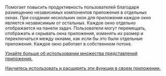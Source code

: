 ﻿Помогает повысить продуктивность пользователей благодаря размещению независимых компонентов приложения в отдельных окнах. При создании нескольких окон для приложения каждое окно является независимым от остальных. Каждое окно отдельно отображается на панели задач. Пользователи могут перемещать, отображать и скрывать окна приложения, изменять их размер и переключаться между окнами, как если бы это были отдельные приложения. Каждое окно работает в собственном потоке.

[Узнайте больше об использовании множества представлений приложения.](https://docs.microsoft.com/ru-ru/windows/uwp/design/layout/show-multiple-views)

[Научитесь использовать и расширять эти функции в своем приложении.](https://github.com/Microsoft/WindowsTemplateStudio/blob/release/docs/UWP/features/multiple-views.md)
